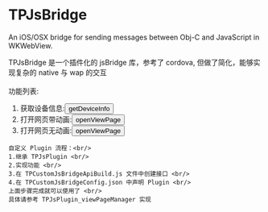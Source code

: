 # TPJsBridge
An iOS/OSX bridge for sending messages between Obj-C and JavaScript in WKWebView.

TPJsBridge 是一个插件化的 jsBridge 库，参考了 cordova, 但做了简化，能够实现复杂的 native 与 wap 的交互
    </br>
    </br>
    功能列表:
    <ol>
        <li>获取设备信息:<button class="btn btn-primary" onclick="getDeviceInfo()">getDeviceInfo</button></li>
        <li>打开网页带动画:<button class="btn btn-primary" onclick="openViewPage(1)">openViewPage</button></li>
        <li>打开网页无动画:<button class="btn btn-primary" onclick="openViewPage(0)">openViewPage</button></li>
    </ol>
    
    
    
    自定义 Plugin 流程：<br/>
    1.继承 TPJsPlugin <br/>
    2.实现功能 <br/>
    3.在 TPCustomJsBridgeApiBuild.js 文件中创建接口 <br/>
    4.在 TPCustomJsBridgeConfig.json 中声明 Plugin <br/>
    上面步骤完成就可以使用了 <br/>
    具体请参考 TPJsPlugin_viewPageManager 实现
